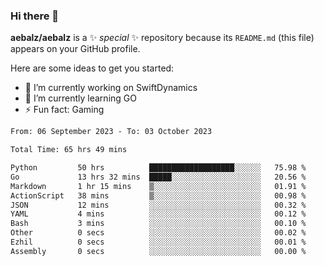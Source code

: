### Hi there 👋

**aebalz/aebalz** is a ✨ _special_ ✨ repository because its `README.md` (this file) appears on your GitHub profile.

Here are some ideas to get you started:

- 🔭 I’m currently working on SwiftDynamics
- 🌱 I’m currently learning GO
-  ⚡ Fun fact: Gaming
  
  <!--
- 👯 I’m looking to collaborate on ...
- 🤔 I’m looking for help with ...
- 💬 Ask me about ...
- 📫 How to reach me: ...
- 😄 Pronouns: ...
-->

<!--START_SECTION:waka-->

```txt
From: 06 September 2023 - To: 03 October 2023

Total Time: 65 hrs 49 mins

Python         50 hrs          ███████████████████░░░░░░   75.98 %
Go             13 hrs 32 mins  █████░░░░░░░░░░░░░░░░░░░░   20.56 %
Markdown       1 hr 15 mins    ▒░░░░░░░░░░░░░░░░░░░░░░░░   01.91 %
ActionScript   38 mins         ▒░░░░░░░░░░░░░░░░░░░░░░░░   00.98 %
JSON           12 mins         ░░░░░░░░░░░░░░░░░░░░░░░░░   00.32 %
YAML           4 mins          ░░░░░░░░░░░░░░░░░░░░░░░░░   00.12 %
Bash           3 mins          ░░░░░░░░░░░░░░░░░░░░░░░░░   00.10 %
Other          0 secs          ░░░░░░░░░░░░░░░░░░░░░░░░░   00.02 %
Ezhil          0 secs          ░░░░░░░░░░░░░░░░░░░░░░░░░   00.01 %
Assembly       0 secs          ░░░░░░░░░░░░░░░░░░░░░░░░░   00.00 %
```

<!--END_SECTION:waka-->
